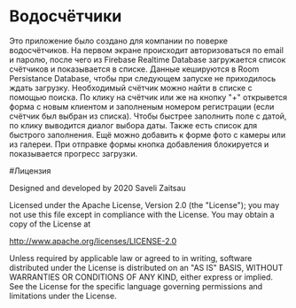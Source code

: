 # Водосчётчики

Это приложение было создано для компании по поверке водосчётчиков.
На первом экране происходит авторизоваться по email и паролю, 
после чего из Firebase Realtime Database загружается список счётчиков и показывается в списке. Данные кешируются в Room Persistance Database, чтобы при следующем запуске не приходилось ждать загрузку. 
Необходимый счётчик можно найти в списке с помощью поиска.
По клику на счётчик или же на кнопку "+" открывется форма с новым клиентом и заполненым номером регистрации (если счётчик был выбран из списка).
Чтобы быстрее заполнить поле с датой, по клику выводится диалог выбора даты.
Также есть список для быстрого заполнения. 
Ещё можно добавить к форме фото с камеры или из галереи.
При отправке формы кнопка добавления блокируется и показывается прогресс загрузки.

#Лицензия

Designed and developed by 2020 Saveli Zaitsau

Licensed under the Apache License, Version 2.0 (the "License");
you may not use this file except in compliance with the License.
You may obtain a copy of the License at

   http://www.apache.org/licenses/LICENSE-2.0

Unless required by applicable law or agreed to in writing, software
distributed under the License is distributed on an "AS IS" BASIS,
WITHOUT WARRANTIES OR CONDITIONS OF ANY KIND, either express or implied.
See the License for the specific language governing permissions and
limitations under the License.
